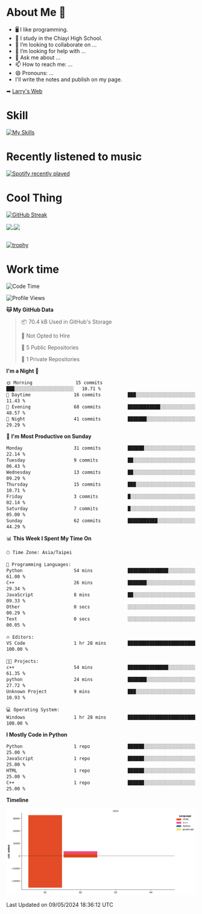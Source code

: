 # About Me 👋

- 🖥  I like programming.
- 🏫 I study in the Chiayi High School.
- 👯 I’m looking to collaborate on ...
- 🤔 I’m looking for help with ...
- 💬 Ask me about ...
- 📫 How to reach me: ...
- 😄 Pronouns: ...
- I'll write the notes and publish on my page.

➡︎ [Larry's Web](https://larryeng.github.io/)

# Skill
[![My Skills](https://skillicons.dev/icons?i=blender,arduino,vscode,visualstudio,pr,github,git,c,cpp,py,html,css,js)](https://skillicons.dev)
# Recently listened to music

[![Spotify recently played](https://spotify-recently-played-readme.vercel.app/api?user=31mqyfrlvkyusmaxegq4pvoow5we)](https://open.spotify.com/user/31mqyfrlvkyusmaxegq4pvoow5we)

# Cool Thing

[![GitHub Streak](https://streak-stats.demolab.com/?user=Larryeng&theme=holi-theme)](https://git.io/streak-stats)

<a href="https://github.com/anuraghazra/github-readme-stats">
  <img height=200 align="center" src="https://github-readme-stats.vercel.app/api?username=Larryeng&theme=github_dark&rank_icon=github" />
</a>
<a href="https://github.com/anuraghazra/convoychat">
  <img height=200 align="center" src="https://github-readme-stats.vercel.app/api/top-langs?username=Larryeng&layout=compact&langs_count=8&card_width=320&theme=github_dark" />
</a>

<br>

<br>

[![trophy](https://github-profile-trophy.vercel.app/?username=Larryeng&theme=darkhub)](https://github.com/ryo-ma/github-profile-trophy)
# Work time
<!--START_SECTION:waka-->
![Code Time](http://img.shields.io/badge/Code%20Time-155%20hrs%2046%20mins-blue)

![Profile Views](http://img.shields.io/badge/Profile%20Views-0-blue)

**🐱 My GitHub Data** 

> 📦 70.4 kB Used in GitHub's Storage 
 > 
> 🚫 Not Opted to Hire
 > 
> 📜 5 Public Repositories 
 > 
> 🔑 1 Private Repositories 
 > 
**I'm a Night 🦉** 

```text
🌞 Morning                15 commits          ███░░░░░░░░░░░░░░░░░░░░░░   10.71 % 
🌆 Daytime                16 commits          ███░░░░░░░░░░░░░░░░░░░░░░   11.43 % 
🌃 Evening                68 commits          ████████████░░░░░░░░░░░░░   48.57 % 
🌙 Night                  41 commits          ███████░░░░░░░░░░░░░░░░░░   29.29 % 
```
📅 **I'm Most Productive on Sunday** 

```text
Monday                   31 commits          ██████░░░░░░░░░░░░░░░░░░░   22.14 % 
Tuesday                  9 commits           ██░░░░░░░░░░░░░░░░░░░░░░░   06.43 % 
Wednesday                13 commits          ██░░░░░░░░░░░░░░░░░░░░░░░   09.29 % 
Thursday                 15 commits          ███░░░░░░░░░░░░░░░░░░░░░░   10.71 % 
Friday                   3 commits           █░░░░░░░░░░░░░░░░░░░░░░░░   02.14 % 
Saturday                 7 commits           █░░░░░░░░░░░░░░░░░░░░░░░░   05.00 % 
Sunday                   62 commits          ███████████░░░░░░░░░░░░░░   44.29 % 
```


📊 **This Week I Spent My Time On** 

```text
🕑︎ Time Zone: Asia/Taipei

💬 Programming Languages: 
Python                   54 mins             ███████████████░░░░░░░░░░   61.00 % 
C++                      26 mins             ███████░░░░░░░░░░░░░░░░░░   29.34 % 
JavaScript               8 mins              ██░░░░░░░░░░░░░░░░░░░░░░░   09.33 % 
Other                    0 secs              ░░░░░░░░░░░░░░░░░░░░░░░░░   00.29 % 
Text                     0 secs              ░░░░░░░░░░░░░░░░░░░░░░░░░   00.05 % 

🔥 Editors: 
VS Code                  1 hr 28 mins        █████████████████████████   100.00 % 

🐱‍💻 Projects: 
c++                      54 mins             ███████████████░░░░░░░░░░   61.35 % 
python                   24 mins             ███████░░░░░░░░░░░░░░░░░░   27.72 % 
Unknown Project          9 mins              ███░░░░░░░░░░░░░░░░░░░░░░   10.93 % 

💻 Operating System: 
Windows                  1 hr 28 mins        █████████████████████████   100.00 % 
```

**I Mostly Code in Python** 

```text
Python                   1 repo              ██████░░░░░░░░░░░░░░░░░░░   25.00 % 
JavaScript               1 repo              ██████░░░░░░░░░░░░░░░░░░░   25.00 % 
HTML                     1 repo              ██████░░░░░░░░░░░░░░░░░░░   25.00 % 
C++                      1 repo              ██████░░░░░░░░░░░░░░░░░░░   25.00 % 
```



**Timeline**

![Lines of Code chart](https://raw.githubusercontent.com/Larryeng/Larryeng/main/assets/bar_graph.png)


 Last Updated on 09/05/2024 18:36:12 UTC
<!--END_SECTION:waka-->

